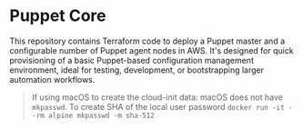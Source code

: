 # Puppet Core

This repository contains Terraform code to deploy a Puppet master and a configurable number of Puppet agent nodes in AWS. It's designed for quick provisioning of a basic Puppet-based configuration management environment, ideal for testing, development, or bootstrapping larger automation workflows.

> If using macOS to create the cloud-init data: macOS does not have `mkpasswd`. To create SHA of the local user password `docker run -it --rm alpine mkpasswd -m sha-512`


